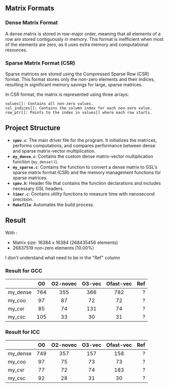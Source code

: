 
## Matrix Formats
### Dense Matrix Format

A dense matrix is stored in row-major order, meaning that all elements of a row are stored contiguously in memory. This format is inefficient when most of the elements are zero, as it uses extra memory and computational resources.
### Sparse Matrix Format (CSR)

Sparse matrices are stored using the Compressed Sparse Row (CSR) format. This format stores only the non-zero elements and their indices, resulting in significant memory savings for large, sparse matrices.

In CSR format, the matrix is represented using three arrays:

    values[]: Contains all non-zero values.
    col_indices[]: Contains the column index for each non-zero value.
    row_ptr[]: Points to the index in values[] where each row starts.

## Project Structure

- **`spmv.c`**: The main driver file for the program. It initializes the matrices, performs computations, and compares performance between dense and sparse matrix-vector multiplication.
- **`my_dense.c`**: Contains the custom dense matrix-vector multiplication function (`my_dense()`).
- **`my_sparse.c`**: Contains the function to convert a dense matrix to GSL’s sparse matrix format (CSR) and the memory management functions for sparse matrices.
- **`spmv.h`**: Header file that contains the function declarations and includes necessary GSL headers.
- **`timer.c`**: Contains utility functions to measure time with nanosecond precision.
- **`Makefile`**: Automates the build process.


## Result 
With : 
- Matrix size: 16384 x 16384 (268435456 elements)
- 26837519 non-zero elements (10.00%)

I don't understand what need to be in the "Ref" column

### Result for GCC

|              | O0 | O2-novec | O3-vec | Ofast-vec | Ref |
| :----------- | :------: | :------: | :------: | :------: | ----: |
| my_dense     |   764   | 355 | 366 | 782 | ? |
| my_coo       |   97   | 87 | 72 | 72 | ? |   
| my_csr       |  85   | 74 | 131 | 74 | ? |
| my_csc       |  105   | 33 | 30 | 31 | ? |

### Result for ICC

|              | O0 | O2-novec | O3-vec | Ofast-vec | Ref |
| :----------- | :------: | :------: | :------: | :------: | ----: |
| my_dense     |   749   | 357 | 157 | 158 | ? |
| my_coo       |   97   | 75 | 73 | 73 | ? |   
| my_csr       |  77   | 72 | 74 | 183 | ? |
| my_csc       |  92   | 28 | 31 | 30 | ? |
